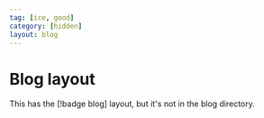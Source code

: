 ```yaml
---
tag: [ice, good]
category: [hidden]
layout: blog
---
```


# Blog layout

This has the [!badge blog] layout, but it's not in the blog directory.
